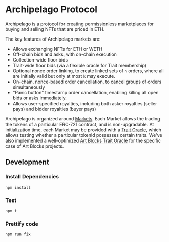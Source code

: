 # Archipelago Protocol

Archipelago is a protocol for creating permissionless marketplaces for buying
and selling NFTs that are priced in ETH.

The key features of Archipelago markets are:

- Allows exchanging NFTs for ETH or WETH
- Off-chain bids and asks, with on-chain execution
- Collection-wide floor bids
- Trait-wide floor bids (via a flexible oracle for Trait membership)
- Optional nonce order linking, to create linked sets of `n` orders, where all
  are initially valid but only at most `k` may execute.
- On-chain, nonce-based order cancellation, to cancel groups of orders
  simultaneously
- "Panic button" timestamp order cancellation, enabling killing all open bids or
  asks immediately.
- Allows user-specified royalties, including both asker royalties (seller pays)
  and bidder royalties (buyer pays)

Archipelago is organized around [Markets](./contracts/Market.sol). Each Market
allows the trading the tokens of a particular ERC-721 contract, and is
non-upgradable. At initialization time, each Market may be provided with a
[Trait Oracle](./contracts/ITraitOracle.sol), which allows testing whether a
particular tokenId possesses certain traits. We've also implemented a
well-optimized [Art Blocks Trait Oracle](./contracts/ArtblocksTraitOracle.sol)
for the specific case of Art Blocks projects.

## Development

### Install Dependencies

`npm install`

### Test

`npm t`

### Prettify code

`npm run fix`
